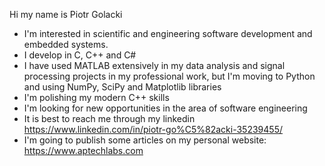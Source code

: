 Hi my name is Piotr Golacki
- I'm interested in scientific and engineering software development and embedded systems.
- I develop in C, C++ and C#
- I have used MATLAB extensively in my data analysis and signal processing projects in my professional work, but I'm moving to Python and using NumPy, SciPy and Matplotlib libraries
- I'm polishing my modern C++ skills
- I'm looking for new opportunities in the area of software engineering
- It is best to reach me through my linkedin https://www.linkedin.com/in/piotr-go%C5%82acki-35239455/
- I'm going to publish some articles on my personal website: https://www.aptechlabs.com

<!---
piterx/piterx is a ✨ special ✨ repository because its `README.md` (this file) appears on your GitHub profile.
You can click the Preview link to take a look at your changes.
--->
